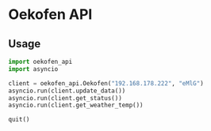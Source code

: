# Oekofen API

## Usage

```python
import oekofen_api
import asyncio

client = oekofen_api.Oekofen("192.168.178.222", "eMlG")
asyncio.run(client.update_data())
asyncio.run(client.get_status())
asyncio.run(client.get_weather_temp())

quit()

```